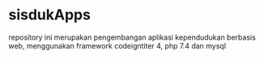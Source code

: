 # sisdukApps
repository ini merupakan pengembangan aplikasi kependudukan berbasis web, menggunakan framework codeigntiter 4, php 7.4 dan mysql
